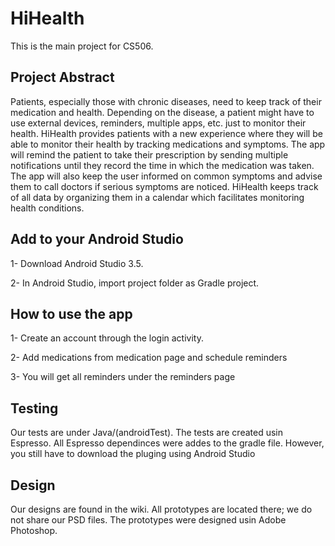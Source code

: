 # HiHealth

This is the main project for CS506.

## Project Abstract

Patients, especially those with chronic diseases, need to keep track of their medication and health. Depending on the disease, a patient might have to use external devices, reminders, multiple apps, etc. just to monitor their health. HiHealth provides patients with a new experience where they will be able to monitor their health by tracking medications and symptoms. The app will remind the patient to take their prescription by sending multiple notifications until they record the time in which the medication was taken. The app will also keep the user informed on common symptoms and advise them to call doctors if serious symptoms are noticed. HiHealth keeps track of all data by organizing them in a calendar which facilitates monitoring health conditions.


## Add to your Android Studio

1- Download Android Studio 3.5.

2- In Android Studio, import project folder as Gradle project.


## How to use the app

1- Create an account through the login activity.

2- Add medications from medication page and schedule reminders

3- You will get all reminders under the reminders page


## Testing

Our tests are under Java/(androidTest).
The tests are created usin Espresso. 
All Espresso dependinces were addes to the gradle file.
However, you still have to download the pluging using Android Studio

## Design

Our designs are found in the wiki. All prototypes are located there; we do not share our PSD files.
The prototypes were designed usin Adobe Photoshop.
